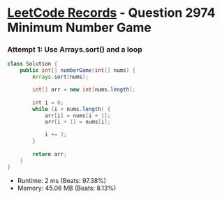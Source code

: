 # [LeetCode Records](../../README.md) - Question 2974 Minimum Number Game

### Attempt 1: Use Arrays.sort() and a loop
```java
class Solution {
    public int[] numberGame(int[] nums) {
        Arrays.sort(nums);

        int[] arr = new int[nums.length];
        
        int i = 0;
        while (i < nums.length) {
            arr[i] = nums[i + 1];
            arr[i + 1] = nums[i];

            i += 2;
        }
        
        return arr;
    }
}
```
- Runtime: 2 ms (Beats: 97.38%)
- Memory: 45.06 MB (Beats: 8.13%)

<br>
